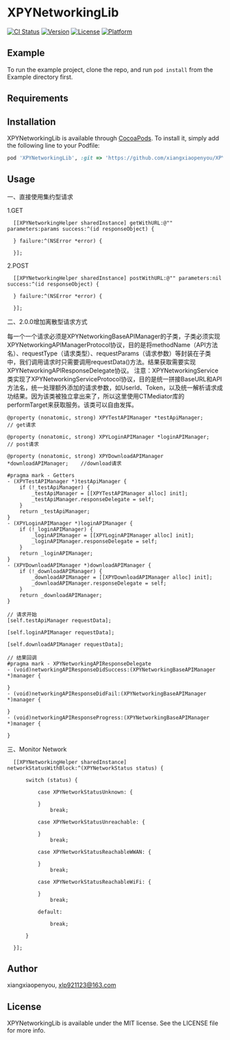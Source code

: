 # XPYNetworkingLib

[![CI Status](https://img.shields.io/travis/xiangxiaopenyou/XPYNetworkingLib.svg?style=flat)](https://travis-ci.org/xiangxiaopenyou/XPYNetworkingLib)
[![Version](https://img.shields.io/cocoapods/v/XPYNetworkingLib.svg?style=flat)](https://cocoapods.org/pods/XPYNetworkingLib)
[![License](https://img.shields.io/cocoapods/l/XPYNetworkingLib.svg?style=flat)](https://cocoapods.org/pods/XPYNetworkingLib)
[![Platform](https://img.shields.io/cocoapods/p/XPYNetworkingLib.svg?style=flat)](https://cocoapods.org/pods/XPYNetworkingLib)

## Example

To run the example project, clone the repo, and run `pod install` from the Example directory first.

## Requirements

## Installation

XPYNetworkingLib is available through [CocoaPods](https://cocoapods.org). To install
it, simply add the following line to your Podfile:

```ruby
pod 'XPYNetworkingLib', :git => 'https://github.com/xiangxiaopenyou/XPYNetworkingLib.git'
```
## Usage

一、直接使用集约型请求

1.GET

      [[XPYNetworkingHelper sharedInstance] getWithURL:@"" parameters:params success:^(id responseObject) {
      
      } failure:^(NSError *error) {
    
      }];

2.POST

      [[XPYNetworkingHelper sharedInstance] postWithURL:@"" parameters:nil success:^(id responseObject) {
      
      } failure:^(NSError *error) {
    
      }];
    

二、2.0.0增加离散型请求方式

每一个一个请求必须是XPYNetworkingBaseAPIManager的子类，子类必须实现XPYNetworkingAPIManagerProtocol协议，目的是将methodName（API方法名）、requestType（请求类型）、requestParams（请求参数）等封装在子类中，我们调用请求时只需要调用requestData()方法。结果获取需要实现XPYNetworkingAPIResponseDelegate协议。
注意：XPYNetworkingService类实现了XPYNetworkingServiceProtocol协议，目的是统一拼接BaseURL和API方法名，统一处理额外添加的请求参数，如UserId、Token，以及统一解析请求成功结果。因为该类被独立拿出来了，所以这里使用CTMediator库的performTarget来获取服务。该类可以自由发挥。

    @property (nonatomic, strong) XPYTestAPIManager *testApiManager;        // get请求
    
    @property (nonatomic, strong) XPYLoginAPIManager *loginAPIManager;       // post请求
    
    @property (nonatomic, strong) XPYDownloadAPIManager *downloadAPIManager;    //download请求

    #pragma mark - Getters
    - (XPYTestAPIManager *)testApiManager {
        if (!_testApiManager) {
            _testApiManager = [[XPYTestAPIManager alloc] init];
            _testApiManager.responseDelegate = self;
        }
        return _testApiManager;
    }
    - (XPYLoginAPIManager *)loginAPIManager {
        if (!_loginAPIManager) {
            _loginAPIManager = [[XPYLoginAPIManager alloc] init];
            _loginAPIManager.responseDelegate = self;
        }
        return _loginAPIManager;
    }
    - (XPYDownloadAPIManager *)downloadAPIManager {
        if (!_downloadAPIManager) {
            _downloadAPIManager = [[XPYDownloadAPIManager alloc] init];
            _downloadAPIManager.responseDelegate = self;
        }
        return _downloadAPIManager;
    }
    
    // 请求开始
    [self.testApiManager requestData];
    
    [self.loginAPIManager requestData];
    
    [self.downloadAPIManager requestData];
    
    // 结果回调
    #pragma mark - XPYNetworkingAPIResponseDelegate
    - (void)networkingAPIResponseDidSuccess:(XPYNetworkingBaseAPIManager *)manager {
        
    }
    - (void)networkingAPIResponseDidFail:(XPYNetworkingBaseAPIManager *)manager {
        
    }
    - (void)networkingAPIResponseProgress:(XPYNetworkingBaseAPIManager *)manager {
        
    }


三、Monitor Network

      [[XPYNetworkingHelper sharedInstance] networkStatusWithBlock:^(XPYNetworkStatus status) {
      
          switch (status) {
          
              case XPYNetworkStatusUnknown: {
              
              }
                  break;
                  
              case XPYNetworkStatusUnreachable: {
              
              }
                  break;
                  
              case XPYNetworkStatusReachableWWAN: {
              
              }
                  break;
                  
              case XPYNetworkStatusReachableWiFi: {
              
              }
                  break;
                  
              default:
              
                  break;
                  
          }
          
      }];
 

## Author

xiangxiaopenyou, xlp921123@163.com

## License

XPYNetworkingLib is available under the MIT license. See the LICENSE file for more info.

